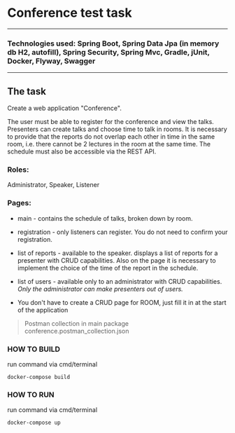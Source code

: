 # Conference test task
***
### Technologies used: Spring Boot, Spring Data Jpa (in memory db H2, autofill), Spring Security, Spring Mvc, Gradle, jUnit, Docker, Flyway, Swagger
***
## The task
Create a web application "Conference".

The user must be able to register for the conference and view the talks.
Presenters can create talks and choose time to talk in rooms.
It is necessary to provide that the reports do not overlap each 
other in time in the same room, i.e. there cannot be 2 lectures in the 
room at the same time. The schedule must also be accessible via the REST API.

### Roles:
Administrator, Speaker, Listener

### Pages:
- main - contains the schedule of talks, broken down by room.
- registration - only listeners can register. You do not need to confirm your registration.
- list of reports - available to the speaker. displays a list of reports for a presenter with CRUD capabilities. Also on the page it is necessary to implement the choice of the time of the report in the schedule.
- list of users - available only to an administrator with CRUD capabilities. 
_Only the administrator can make presenters out of users._
  
- You don't have to create a CRUD page for ROOM, just fill it in at the start of the application


> Postman collection in main package
conference.postman_collection.json


### HOW TO BUILD 
run command via cmd/terminal 

`docker-compose build`



### HOW TO RUN
run command via cmd/terminal

`docker-compose up`
